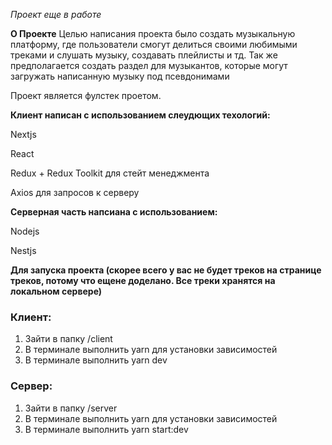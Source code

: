 *Проект еще в работе*

**О Проекте**
Целью написания проекта было создать музыкальную платформу, где пользователи смогут делиться своими любимыми треками и слушать музыку, создавать плейлисты и тд. Так же предполагается создать раздел для музыкантов, 
которые могут загружать написанную музыку под псевдонимами

Проект является фулстек проетом. 

**Клиент написан с использованием слеудющих техологий:**

Nextjs

React

Redux + Redux Toolkit для стейт менеджмента

Axios для запросов к серверу

**Серверная часть напсиана с использованием:**

Nodejs

Nestjs


**Для запуска проекта (скорее всего у вас не будет треков на странице треков, потому что ещене доделано. Все треки хранятся на локальном сервере)**

### Клиент:
1) Зайти в папку /client
2) В терминале выполнить yarn для установки зависимостей
3) В терминале выполнить yarn dev

### Сервер:
1) Зайти в папку /server
2) В терминале выполнить yarn для установки зависимостей
3) В терминале выполнить yarn start:dev

